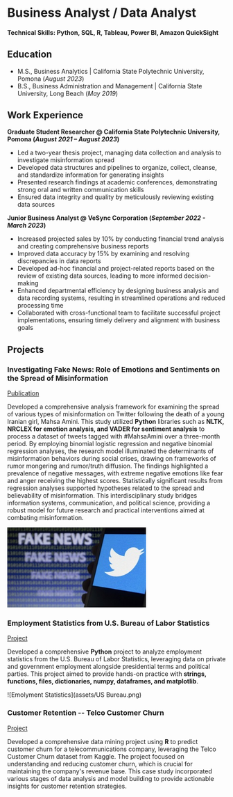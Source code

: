 # Business Analyst / Data Analyst

#### Technical Skills: Python, SQL, R, Tableau, Power BI, Amazon QuickSight

## Education
- M.S., Business Analytics                     | California State Polytechnic University, Pomona (_August 2023_)
- B.S., Business Administration and Management | California State University, Long Beach (_May 2019_)

## Work Experience
**Graduate Student Researcher @ California State Polytechnic University, Pomona (_August 2021 – August 2023_)**
- Led a two-year thesis project, managing data collection and analysis to investigate misinformation spread
- Developed data structures and pipelines to organize, collect, cleanse, and standardize information for generating insights
- Presented research findings at academic conferences, demonstrating strong oral and written communication skills
- Ensured data integrity and quality by meticulously reviewing existing data sources

**Junior Business Analyst @ VeSync Corporation (_September 2022 - March 2023_)**
- Increased projected sales by 10% by conducting financial trend analysis and creating comprehensive business reports
- Improved data accuracy by 15% by examining and resolving discrepancies in data reports
- Developed ad-hoc financial and project-related reports based on the review of existing data sources, leading to more informed decision-making
- Enhanced departmental efficiency by designing business analysis and data recording systems, resulting in streamlined operations and reduced processing time
- Collaborated with cross-functional team to facilitate successful project implementations, ensuring timely delivery and alignment with business goals

## Projects
### Investigating Fake News: Role of Emotions and Sentiments on the Spread of Misinformation
[Publication](https://scholarworks.calstate.edu/concern/projects/3r075228j)

Developed a comprehensive analysis framework for examining the spread of various types of misinformation on Twitter following the death of a young Iranian girl, Mahsa Amini. This study utilized **Python** libraries such as **NLTK, NRCLEX for emotion analysis, and VADER for sentiment analysis** to process a dataset of tweets tagged with #MahsaAmini over a three-month period. By employing binomial logistic regression and negative binomial regression analyses, the research model illuminated the determinants of misinformation behaviors during social crises, drawing on frameworks of rumor mongering and rumor/truth diffusion. The findings highlighted a prevalence of negative messages, with extreme negative emotions like fear and anger receiving the highest scores. Statistically significant results from regression analyses supported hypotheses related to the spread and believability of misinformation. This interdisciplinary study bridges information systems, communication, and political science, providing a robust model for future research and practical interventions aimed at combating misinformation.

![Misinformation Studies](assets/twitter.jpeg)

### Employment Statistics from U.S. Bureau of Labor Statistics
[Project](https://github.com/danicachin/portfolio/tree/main/Employment%20Stats)

Developed a comprehensive **Python** project to analyze employment statistics from the U.S. Bureau of Labor Statistics, leveraging data on private and government employment alongside presidential terms and political parties. This project aimed to provide hands-on practice with **strings, functions, files, dictionaries, numpy, dataframes, and matplotlib**.

![Emolyment Statistics](assets/US Bureau.png)

### Customer Retention -- Telco Customer Churn
[Project](R)

Developed a comprehensive data mining project using **R** to predict customer churn for a telecommunications company, leveraging the Telco Customer Churn dataset from Kaggle. The project focused on understanding and reducing customer churn, which is crucial for maintaining the company's revenue base. This case study incorporated various stages of data analysis and model building to provide actionable insights for customer retention strategies.

